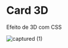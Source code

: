 # Card 3D
 Efeito de 3D com CSS

![captured (1)](https://user-images.githubusercontent.com/60264180/81991905-b0ee2500-9618-11ea-8421-3edca6e1c913.gif)


